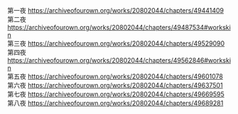 第一夜 https://archiveofourown.org/works/20802044/chapters/49441409                                                               
第二夜 https://archiveofourown.org/works/20802044/chapters/49487534#workskin                                                              
第三夜 https://archiveofourown.org/works/20802044/chapters/49529090                                       
第四夜 https://archiveofourown.org/works/20802044/chapters/49562846#workskin                                           
第五夜 https://archiveofourown.org/works/20802044/chapters/49601078                                           
第六夜 https://archiveofourown.org/works/20802044/chapters/49637501                                         
第七夜 https://archiveofourown.org/works/20802044/chapters/49669595                                                
第八夜 https://archiveofourown.org/works/20802044/chapters/49689281
